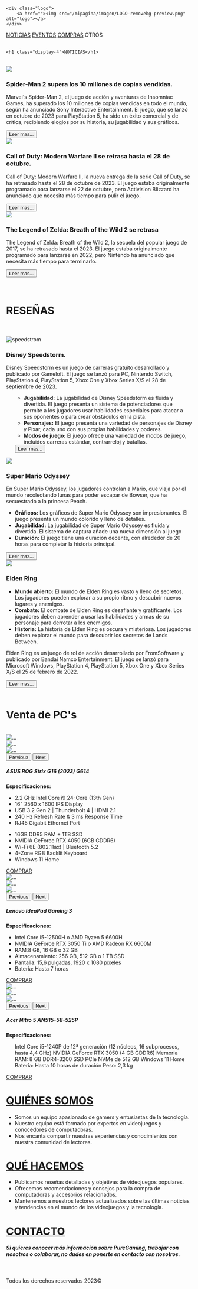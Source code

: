 <!DOCTYPE html>
<html lang="en">
<head>
    <meta charset="UTF-8">
    <meta name="viewport" content="width=device-width, initial-scale=1.0">
    <script src="https://cdn.jsdelivr.net/npm/bootstrap@5.3.0-alpha2/dist/js/bootstrap.bundle.min.js" integrity="sha384-qKXV1j0HvMUeCBQ+QVp7JcfGl760yU08IQ+GpUo5hlbpg51QRiuqHAJz8+BrxE/N" crossorigin="anonymous"></script>
    <link href="https://cdn.jsdelivr.net/npm/bootstrap@5.0.2/dist/css/bootstrap.min.css" rel="stylesheet" integrity="sha384-EVSTQN3/azprG1Anm3QDgpJLIm9Nao0Yz1ztcQTwFspd3yD65VohhpuuCOmLASjC" crossorigin="anonymous">
    <link rel="stylesheet" href="/mipagina/CSS/style.css">
    <link rel="preconnect" href="https://fonts.googleapis.com">
    <link rel="preconnect" href="https://fonts.gstatic.com" crossorigin>
    <link href="https://fonts.googleapis.com/css2?family=Nunito:ital@1&display=swap" rel="stylesheet">
    <title>GameMaster's</title>
</head>
<body>

    <div class="logo">
        <a href=""><img src="/mipagina/imagen/LOGO-removebg-preview.png"  alt="logo"></a>
    </div>

<nav class="nav nav-pills nav-justified">
    <a class="nav-link" href="#">NOTICIAS</a>
    <a class="nav-link" href="#">EVENTOS</a>
    <a class="nav-link" href="#">COMPRAS</a>
    <a class="nav-link">OTROS</a>
</nav>

<br>

    <h1 class="display-4">NOTICIAS</h1>
</div>
<br>


<div class="container">
    <div class="row">
        <div class="col">
        <img src="/mipagina/imagen/spider-man.jpeg" class="card-img-top alt="spider man">
        <h3>Spider-Man 2 supera los 10 millones de copias vendidas.</h3>
        <p> Marvel's Spider-Man 2, el juego de acción y aventuras de Insomniac Games, ha superado los 10 millones de copias vendidas en todo el mundo, según ha anunciado Sony Interactive Entertainment.  El juego, que se lanzó en octubre de 2023 para PlayStation 5, ha sido un éxito comercial y de crítica, recibiendo elogios por su historia, su jugabilidad y sus gráficos.
        </p>
        <a href="#"><button type="button" class="btn btn-outline-danger">Leer mas...</button></a>
        </div>
        <div class="col">
            <img src="/mipagina/imagen/MWII.png " class="card-img-top alt="call of duty">
            <h3>Call of Duty: Modern Warfare II se retrasa hasta el 28 de octubre.</h3>
            <p> Call of Duty: Modern Warfare II, la nueva entrega de la serie Call of Duty, se ha retrasado hasta el 28 de octubre de 2023. El juego estaba originalmente programado para lanzarse el 22 de octubre, pero Activision Blizzard ha anunciado que necesita más tiempo para pulir el juego. </p>
            <a href="#"><button type="button" class="btn btn-outline-danger">Leer mas...</button></a>
        </div>
        <div class="col">
            <img src="/mipagina/imagen/zelda.png" class="card-img-top alt="zelda">
            <h3>The Legend of Zelda: Breath of the Wild 2 se retrasa</h3>
            <p> The Legend of Zelda: Breath of the Wild 2, la secuela del popular juego de 2017, se ha retrasado hasta el 2023. El juego estaba originalmente programado para lanzarse en 2022, pero Nintendo ha anunciado que necesita más tiempo para terminarlo. </p>
            <a href="#"><button type="button" class="btn btn-outline-danger">Leer mas...</button></a>
        </div>
    </div>
</div>
<br><br>
<div>
    <h1 class="display-4">RESEÑAS</h1>
</div>
<br><br>
<div class="container">
    <div class="row">
        <div class="col">
        <img src="/mipagina/imagen/disney.png" class="card-img-top" alt="speedstrom">
        <h3>Disney Speedstorm.</h3>
        <p> Disney Speedstorm es un juego de carreras gratuito desarrollado y publicado por Gameloft. El juego se lanzó para PC, Nintendo Switch, PlayStation 4, PlayStation 5, Xbox One y Xbox Series X/S el 28 de septiembre de 2023.<ul>
        <ul>
            <li><strong>Jugabilidad:</strong> La jugabilidad de Disney Speedstorm es fluida y divertida. El juego presenta un sistema de potenciadores que permite a los jugadores usar habilidades especiales para atacar a sus oponentes o para crear obstáculos en la pista.</li>
            <li><strong>Personajes:</strong> El juego presenta una variedad de personajes de Disney y Pixar, cada uno con sus propias habilidades y poderes.</li>
            <li><strong>Modos de juego:</strong> El juego ofrece una variedad de modos de juego, incluidos carreras estándar, contrarreloj y batallas.</li>
        </ul>
        <a href="#"><button type="button" class="btn btn-outline-danger">Leer mas...</button></a>
        </div>
        <div class="col">
            <img src="/mipagina/imagen/SuperMarioOdyssey.png" class="card-img-top alt="...">
            <h3>Super Mario Odyssey</h3>
            <p>En Super Mario Odyssey, los jugadores controlan a Mario, que viaja por el mundo recolectando lunas para poder escapar de Bowser, que ha secuestrado a la princesa Peach. </p>
            <ul>
                <li><strong>Gráficos:</strong> Los gráficos de Super Mario Odyssey son impresionantes. El juego presenta un mundo colorido y lleno de detalles.</li>
                <li><strong>Jugabilidad:</strong> La jugabilidad de Super Mario Odyssey es fluida y divertida. El sistema de captura añade una nueva dimensión al juego</li>
                <li><strong>Duración:</strong> El juego tiene una duración decente, con alrededor de 20 horas para completar la historia principal.</li>
            </ul>
            <a href="#"><button type="button" class="btn btn-outline-danger">Leer mas...</button></a>
        </div>
        <div class="col">
            <img src="/mipagina/imagen/elden-ring.png" class="card-img-top alt="...">
            <h3>Elden Ring</h3>
            <ul>
                <li><strong>Mundo abierto:</strong> El mundo de Elden Ring es vasto y lleno de secretos. Los jugadores pueden explorar a su propio ritmo y descubrir nuevos lugares y enemigos.</li>
                <li><strong>Combate:</strong> El combate de Elden Ring es desafiante y gratificante. Los jugadores deben aprender a usar las habilidades y armas de su personaje para derrotar a los enemigos.</li>
                <li><strong>Historia:</strong> La historia de Elden Ring es oscura y misteriosa. Los jugadores deben explorar el mundo para descubrir los secretos de Lands Between.</li>
            </ul>
            <p>Elden Ring es un juego de rol de acción desarrollado por FromSoftware y publicado por Bandai Namco Entertainment. El juego se lanzó para Microsoft Windows, PlayStation 4, PlayStation 5, Xbox One y Xbox Series X/S el 25 de febrero de 2022.</p>
            <a href="#"><button type="button" class="btn btn-outline-danger">Leer mas...</button></a>
        </div>
    </div>
</div>

<br>
<div>
    <h1 class="display-4">Venta de PC's</h1>
</div>
<br>

<div class="container">
    <div class="row">
    <div class="col">
        <div id="carouselExampleControls" class="carousel slide" data-bs-ride="carousel">
            <div class="carousel-inner">
              <div class="carousel-item active">
                <img src="/mipagina/imagen/pc1.png" class="d-block w-100" alt="...">
              </div>
              <div class="carousel-item">
                <img src="/mipagina/imagen/pc2.png" class="d-block w-100" alt="...">
              </div>
              <div class="carousel-item">
                <img src="/mipagina/imagen/pc3.png" class="d-block w-100" alt="...">
              </div>
            </div>
            <button class="carousel-control-prev" type="button" data-bs-target="#carouselExampleControls" data-bs-slide="prev">
              <span class="carousel-control-prev-icon" aria-hidden="true"></span>
              <span class="visually-hidden">Previous</span>
            </button>
            <button class="carousel-control-next" type="button" data-bs-target="#carouselExampleControls" data-bs-slide="next">
              <span class="carousel-control-next-icon" aria-hidden="true"></span>
              <span class="visually-hidden">Next</span>
            </button>
          </div>
            <div class="card-body">
                <h5 class="card-title">ASUS ROG Strix G16 (2023) G614</h5>
                <p><strong>Especificaciones:</strong></p>
                <ul>
                    <li>2.2 GHz Intel Core i9 24-Core (13th Gen)</li>
                    <li>16" 2560 x 1600 IPS Display</li>
                    <li>USB 3.2 Gen 2 | Thunderbolt 4 | HDMI 2.1</li>
                    <li>240 Hz Refresh Rate & 3 ms Response Time</li>
                    <li>RJ45 Gigabit Ethernet Port</li>
                </ul>
                <ul>
                    <li>16GB DDR5 RAM + 1TB SSD</li>
                    <li>NVIDIA GeForce RTX 4050 (6GB GDDR6)</li>
                    <li>Wi-Fi 6E (802.11ax) | Bluetooth 5.2</li>
                    <li>4-Zone RGB Backlit Keyboard</li>
                    <li>Windows 11 Home</li>
                </ul>
                <a href="#" class="btn btn-danger">COMPRAR</a>
            </div>
    </div>
    <div class="col">
        <div id="carouselExampleControls" class="carousel slide" data-bs-ride="carousel">
            <div class="carousel-inner">
              <div class="carousel-item active">
                <img src="/mipagina/imagen/pc4.png" class="d-block w-100" alt="...">
              </div>
              <div class="carousel-item">
                <img src="/mipagina/imagen/pc5.png" class="d-block w-100" alt="...">
              </div>
              <div class="carousel-item">
                <img src="/mipagina/imagen/pc6.png" class="d-block w-100" alt="...">
              </div>
            </div>
            <button class="carousel-control-prev" type="button" data-bs-target="#carouselExampleControls" data-bs-slide="prev">
              <span class="carousel-control-prev-icon" aria-hidden="true"></span>
              <span class="visually-hidden">Previous</span>
            </button>
            <button class="carousel-control-next" type="button" data-bs-target="#carouselExampleControls" data-bs-slide="next">
              <span class="carousel-control-next-icon" aria-hidden="true"></span>
              <span class="visually-hidden">Next</span>
            </button>
          </div>
            <div class="card-body">
                <h5 class="card-title">Lenovo IdeaPad Gaming 3</h5>
                <p><strong>Especificaciones:</strong></p>
                <ul>
                    <li>Intel Core i5-12500H o AMD Ryzen 5 6600H</li>
                    <li>NVIDIA GeForce RTX 3050 Ti o AMD Radeon RX 6600M</li>
                    <li>RAM:8 GB, 16 GB o 32 GB</li>
                    <li>Almacenamiento: 256 GB, 512 GB o 1 TB SSD</li>
                    <li>Pantalla: 15,6 pulgadas, 1920 x 1080 píxeles</li>
                    <li>Batería: Hasta 7 horas</li>
                </ul>
                <a href="#" class="btn btn-danger">COMPRAR</a>
            </div>
    </div>
        <div class="col">
            <div id="carouselExampleControls" class="carousel slide" data-bs-ride="carousel">
                <div class="carousel-inner">
                  <div class="carousel-item active">
                    <img src="/mipagina/imagen/pc7.png" class="d-block w-100" alt="...">
                  </div>
                  <div class="carousel-item">
                    <img src="/mipagina/imagen/pc8.png" class="d-block w-100" alt="...">
                  </div>
                  <div class="carousel-item">
                    <img src="/mipagina/imagen/pc9.png" class="d-block w-100" alt="...">
                  </div>
                </div>
                <button class="carousel-control-prev" type="button" data-bs-target="#carouselExampleControls" data-bs-slide="prev">
                  <span class="carousel-control-prev-icon" aria-hidden="true"></span>
                  <span class="visually-hidden">Previous</span>
                </button>
                <button class="carousel-control-next" type="button" data-bs-target="#carouselExampleControls" data-bs-slide="next">
                  <span class="carousel-control-next-icon" aria-hidden="true"></span>
                  <span class="visually-hidden">Next</span>
                </button>
              </div>
            <div class="card-body">
                <h5 class="card-title">Acer Nitro 5 AN515-58-525P</h5>
                <P><strong>Especificaciones:</strong></P>
                <ul>
                    <il>Intel Core i5-1240P de 12ª generación (12 núcleos, 16 subprocesos, hasta 4,4 GHz)</il>
                    <il>NVIDIA GeForce RTX 3050 (4 GB GDDR6)</il>
                    <il>Memoria RAM: 8 GB DDR4-3200</il>
                    <il>SSD PCIe NVMe de 512 GB</il>
                    <il>Windows 11 Home</il>
                    <il>Batería: Hasta 10 horas de duración</il>
                    <il>Peso: 2,3 kg</il>
                </ul>
                <a href="#" class="btn btn-danger">COMPRAR</a>
        </div>
        </div>
        </div>
    </div>

<div class="container2">
    <div class="row">
        <div class="col">
            <a href=""><h1 class="display-6">QUIÉNES SOMOS</h1></a>
            <ul>
                <li>Somos un equipo apasionado de gamers y entusiastas de la tecnología.</li>
                <li>Nuestro equipo está formado por expertos en videojuegos y conocedores de computadoras.</li>
                <li>Nos encanta compartir nuestras experiencias y conocimientos con nuestra comunidad de lectores.</li>
            </ul>
        </div>
        <div class="col">
            <a href=""><h1 class="display-6">QUÉ HACEMOS</h1></a>
            <ul>
                <li>Publicamos reseñas detalladas y objetivas de videojuegos populares.</li>
                <li>Ofrecemos recomendaciones y consejos para la compra de computadoras y accesorios relacionados.</li>
                <li>Mantenemos a nuestros lectores actualizados sobre las últimas noticias y tendencias en el mundo de los videojuegos y la tecnología.</li>
            </ul>
        </div>
        <div class="col">
            <a href=""><h1 class="display-6">CONTACTO</h1></a>
            <h5>Si quieres conocer más información sobre PureGaming, trabajar con nosotros o colaborar, no dudes en ponerte en contacto con nosotros.</h5>
        </div>
    </div>
</div>
<br>
<footer>
    <p> Todos los derechos reservados 2023©</p>
</footer>
</body>
</html>
